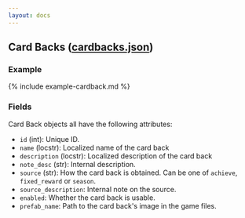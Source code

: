 ```yaml
---
layout: docs
---
```

## Card Backs ([cardbacks.json](https://api.hearthstonejson.com/v1/latest/enUS/cardbacks.json))

### Example

{% include example-cardback.md %}

### Fields

Card Back objects all have the following attributes:

* `id` (int): Unique ID.
* `name` (locstr): Localized name of the card back
* `description` (locstr): Localized description of the card back
* `note_desc` (str): Internal description.
* `source` (str): How the card back is obtained. Can be one of `achieve`,
  `fixed_reward` or `season`.
* `source_description`: Internal note on the source.
* `enabled`: Whether the card back is usable.
* `prefab_name`: Path to the card back's image in the game files.
